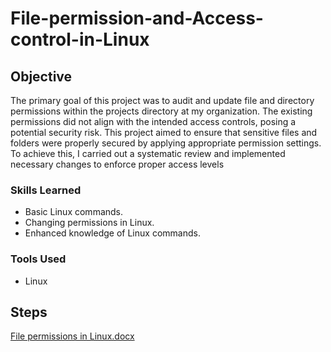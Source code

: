 # File-permission-and-Access-control-in-Linux

## Objective

The primary goal of this project was to audit and update file and directory permissions within the projects directory at my organization. The existing permissions did not align with the intended access controls, posing a potential security risk. This project aimed to ensure that sensitive files and folders were properly secured by applying appropriate permission settings. To achieve this, I carried out a systematic review and implemented necessary changes to enforce proper access levels


### Skills Learned

- Basic Linux commands.
- Changing permissions in Linux.
- Enhanced knowledge of Linux commands. 

### Tools Used

- Linux

## Steps
[File permissions in Linux.docx](https://github.com/user-attachments/files/21621262/File.permissions.in.Linux.docx)






